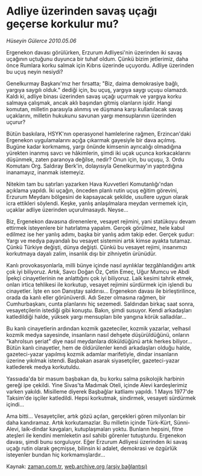 # Adliye üzerinden savaş uçağı geçerse korkulur mu?

*Hüseyin Gülerce 2010.05.06*

<td class="columnist-detail">
<p>Ergenekon davası görülürken, Erzurum Adliyesi'nin üzerinden iki savaş uçağının uçtuğunu duyunca bir tuhaf oldum. Çünkü bizim jetlerimiz, daha önce Rumlara korku salmak için Kıbrıs üzerinde uçuyordu. Adliye üzerinden bu uçuş neyin nesiydi?</p>
<p>
<div id="haberMetinDiv">
<p>Genelkurmay Başkanı'mız her fırsatta; "Biz, daima demokrasiye bağlı, yargıya saygılı olduk." dediği için, bu uçuş, yargıya saygı uçuşu olamazdı. Kaldı ki, adliye binası üzerinden savaş uçağı uçurmak ve yargıya korku salmaya çalışmak, ancak aklı başından gitmiş olanların işidir. Hangi komutan, milletin parasıyla alınmış ve düşmana karşı kullanılacak savaş uçaklarını, milletin hukukunu savunan yargı mensuplarının üzerinden uçurur?
<p>Bütün baskılara, HSYK'nın operasyonel hamlelerine rağmen, Erzincan'daki Ergenekon uygulamalarını açığa çıkarmak gayesiyle bir dava açılmış. Bugüne kadar korkmamış, yargı önünde kimsenin ayrıcalığı olmadığına yürekten inanmış savcı ve hâkimlerin, şimdi iki uçak uçunca korkacaklarını düşünmek, zaten paranoya değilse, nedir? Onun için, bu uçuşu, 3. Ordu Komutanı Org. Saldıray Berk'in, dolayısıyla Genelkurmay'ın yaptırdığına inanamayız, inanmak istemeyiz.
<p>Nitekim tam bu satırları yazarken Hava Kuvvetleri Komutanlığı'ndan açıklama yapıldı. İki uçağın, önceden planlı rutin uçuş eğitim görevini, Erzurum Meydanı bölgesini de kapsayacak şekilde, usullere uygun olarak icra ettikleri söylendi. Keşke, yanlış anlaşılmalara meydan vermemek için, uçaklar adliye üzerinden uçurulmasaydı. Neyse...
<p>Biz, Ergenekon davasına direnenlere, vesayet rejimini, yani statükoyu devam ettirmek isteyenlere bir hatırlatma yapalım. Gerçek görülmez, hele kabul edilmez ise her yanlış adımı, başka bir yanlış adım takip eder. Gerçek şudur: Yargı ve medya payandalı bu vesayet sistemini artık kimse ayakta tutamaz. Çünkü Türkiye değişti, dünya değişti. Çünkü bu vesayet rejimi, insanımızı korkutmaya dayalı zalim, insanlık dışı bir zihniyetin ürünüdür.
<p>Kanlı provokasyonlarla, milli bünye içinde nasıl ayrılıklar tezgâhlandığını artık çok iyi biliyoruz. Artık, Savcı Doğan Öz, Çetin Emeç, Uğur Mumcu ve Abdi İpekçi cinayetlerinin ne anlattığını çok iyi biliyoruz. Laik kesimi tahrik etmek, onları irtica tehlikesi ile korkutup, vesayet rejimini sürdürmek için işlendi bu cinayetler. İşte en son Danıştay saldırısı... Ergenekon davası ile birleştirilince, orada da kanlı eller görünüverdi. Adı Sezer olmasına rağmen, bir Cumhurbaşkanı, cunta planlarını hiç sezemedi. Saldırıdan birkaç saat sonra, vesayetçilerin istediği gibi konuştu. Bakın, şimdi susuyor. Kendi arkadaşları katledildiği halde, yüksek yargı mensupları bile yangına körük salladılar...
<p>Bu kanlı cinayetlerin ardından kozmik gazeteciler, kozmik yazarlar, velhasıl kozmik medya sayesinde, insanların nasıl dehşete düşürüldüğünü, onların "kahrolsun şeriat" diye nasıl meydanlara döküldüğünü artık herkes biliyor... Bütün kanlı cinayetler, hem de öldürülenler kendi arkadaşları olduğu halde, gazeteci-yazar yapılmış kozmik adamlar marifetiyle, dindar insanların üzerine yıkılmak istendi. Başbakan asarak siyasetçiler, gazeteci-yazar katlederek medya korkutuldu.
<p>Yassıada'da bir masum başbakan da, bu korku salma psikolojik harbinin gereği ipe çekildi. Yine Sivas'ta Madımak Oteli, içinde Alevi kardeşlerimiz varken yakıldı. Misilleme diyerek Başbağlar katliamı yapıldı. 1 Mayıs 1977'de Taksim'de işçiler katledildi. Hepsi korkutmak, sindirmek, vesayeti sürdürmek içindi... 
<p>Ama bitti... Vesayetçiler, artık gözü açılan, gerçekleri gören milyonları bir daha kandıramaz. Artık korkutamazlar. Bu milletin içinde Türk-Kürt, Sünni-Alevi, laik-dindar kavgaları, kutuplaşmaları yoktu. Bunların hepsini, fitne ateşleri ile kendini memleketin asıl sahibi görenler tutuşturdu. Ergenekon davası, şimdi bunu sorguluyor. Eğer Erzurum Adliyesi üzerinden iki savaş uçağı rutin olarak geçmişse, bilinsin ki adalet, demokrasi ve özgürlük isteyenler bundan hiç korkmamışlardır... </p></p></p></p></p></p></p></p></div>
</p>
<a href="http://web.archive.org/web/20110106224217/mailto:h.gulerce@zaman.com.tr">
</a></td>

Kaynak: [zaman.com.tr](http://zaman.com.tr/yazar.do?yazino=980880), [web.archive.org (arşiv bağlantısı)](http://web.archive.org/web/20110106224217/http://www.zaman.com.tr/yazar.do?yazino=980880)
